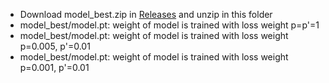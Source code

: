- Download model_best.zip in [Releases](https://github.com/wind123mountain/Span_ASTE_exp/releases) and unzip in this folder
- model_best/model.pt: weight of model is trained with loss weight p=p'=1
- model_best/model.pt: weight of model is trained with loss weight p=0.005, p'=0.01
- model_best/model.pt: weight of model is trained with loss weight p=0.001, p'=0.01
